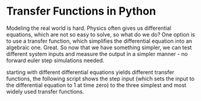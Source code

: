 # Transfer Functions in Python

Modeling the real world is hard. Physics often gives us differential equations, which are not so easy to solve, so what do we do? One option is to use a transfer function, which simplifies the differential equation into an algebraic one. Great. So now that we have something simpler, we can test different system inputs and measure the output in a simpler manner - no forward euler step simulations needed. 

starting with different differential equations yields different transfer functions, the following script shows the step input (which sets the input to the differential equation to 1 at time zero) to the three simplest and most widely used transfer functions. 